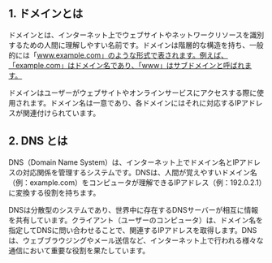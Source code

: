 ## 1. ドメインとは

ドメインとは、インターネット上でウェブサイトやネットワークリソースを識別するための人間に理解しやすい名前です。ドメインは階層的な構造を持ち、一般的には「www.example.com」のような形式で表されます。例えば、「example.com」はドメイン名であり、「www」はサブドメインと呼ばれます。

ドメインはユーザーがウェブサイトやオンラインサービスにアクセスする際に使用されます。ドメイン名は一意であり、各ドメインにはそれに対応するIPアドレスが関連付けられています。

## 2. DNS とは

DNS（Domain Name System）は、インターネット上でドメイン名とIPアドレスの対応関係を管理するシステムです。DNSは、人間が覚えやすいドメイン名（例：example.com）をコンピュータが理解できるIPアドレス（例：192.0.2.1）に変換する役割を持ちます。

DNSは分散型のシステムであり、世界中に存在するDNSサーバーが相互に情報を共有しています。クライアント（ユーザーのコンピュータ）は、ドメイン名を指定してDNSに問い合わせることで、関連するIPアドレスを取得します。DNSは、ウェブブラウジングやメール送信など、インターネット上で行われる様々な通信において重要な役割を果たしています。
